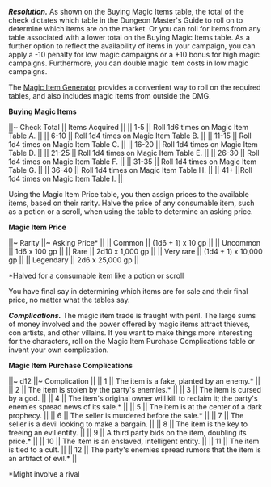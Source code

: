 ***Resolution.*** As shown on the Buying Magic Items table, the total of the check dictates which table in the Dungeon Master's Guide to roll on to determine which items are on the market. Or you can roll for items from any table associated with a lower total on the Buying Magic Items table. As a further option to reflect the availability of items in your campaign, you can apply a -10 penalty for low magic campaigns or a +10 bonus for high magic campaigns. Furthermore, you can double magic item costs in low magic campaigns.

The [Magic Item Generator](/dnd/equipment/magic_item_generator/) provides a convenient way to roll on the required tables, and also includes magic items from outside the DMG.

**Buying Magic Items**

||~ Check Total || Items Acquired ||
|| 1-5 || Roll 1d6 times on Magic Item Table A. ||
|| 6-10 || Roll 1d4 times on Magic Item Table B. ||
|| 11-15 || Roll 1d4 times on Magic Item Table C. ||
|| 16-20 || Roll 1d4 times on Magic Item Table D. ||
|| 21-25 || Roll 1d4 times on Magic Item Table E. ||
|| 26-30 || Roll 1d4 times on Magic Item Table F. ||
|| 31-35 || Roll 1d4 times on Magic Item Table G. ||
|| 36-40 || Roll 1d4 times on Magic Item Table H. ||
|| 41+ ||Roll 1d4 times on Magic Item Table I. ||

Using the Magic Item Price table, you then assign prices to the available items, based on their rarity. Halve the price of any consumable item, such as a potion or a scroll, when using the table to determine an asking price.

**Magic Item Price**

||~ Rarity ||~ Asking Price* || 
|| Common || (1d6 + 1) x 10 gp ||
|| Uncommon || 1d6 x 100 gp ||
|| Rare || 2d10 x 1,000 gp ||
|| Very rare || (1d4 + 1) x 10,000 gp ||
|| Legendary || 2d6 x 25,000 gp ||

\*Halved for a consumable item like a potion or scroll

You have final say in determining which items are for sale and their final price, no matter what the tables say.

***Complications.*** The magic item trade is fraught with peril. The large sums of money involved and the power offered by magic items attract thieves, con artists, and other villains. If you want to make things more interesting for the characters, roll on the Magic Item Purchase Complications table or invent your own complication.

**Magic Item Purchase Complications**

||~ d12 ||~ Complication ||
|| 1 || The item is a fake, planted by an enemy.\* ||
|| 2 || The item is stolen by the party's enemies.\* ||
|| 3 || The item is cursed by a god. ||
|| 4 || The item's original owner will kill to reclaim it; the party's enemies spread news of its sale.\* ||
|| 5 || The item is at the center of a dark prophecy. ||
|| 6 || The seller is murdered before the sale.\* ||
|| 7 || The seller is a devil looking to make a bargain. ||
|| 8 || The item is the key to freeing an evil entity. ||
|| 9 || A third party bids on the item, doubling its price.\* ||
|| 10 || The item is an enslaved, intelligent entity. ||
|| 11 || The item is tied to a cult. ||
|| 12 || The party's enemies spread rumors that the item is an artifact of evil.\* ||

\*Might involve a rival
